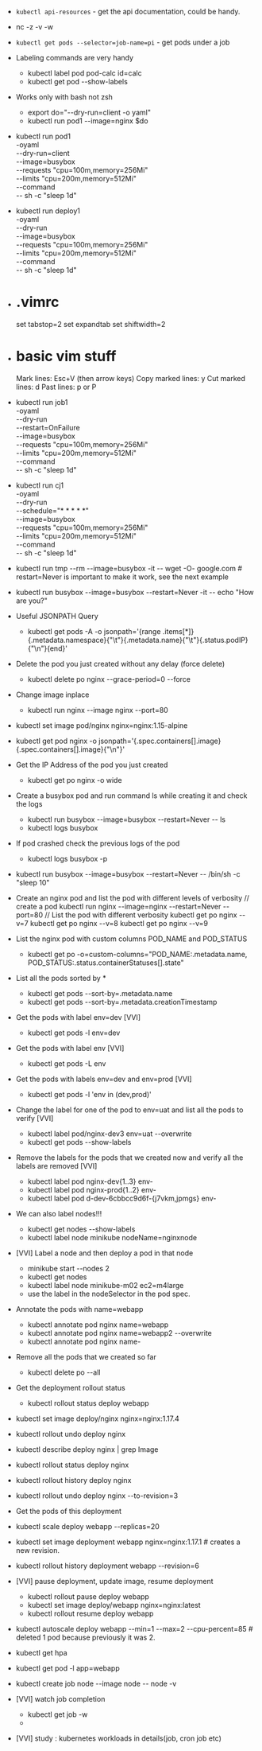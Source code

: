 - `kubectl api-resources` - get the api documentation, could be handy.
- nc -z -v -w <TIMEOUT SECONDS> <SERVICE-NAME> <PORT>
- `kubectl get pods --selector=job-name=pi` -  get pods under a job
- Labeling commands are very handy 
    - kubectl label pod pod-calc id=calc
    - kubectl get pod --show-labels
- Works only with bash not zsh
    - export do="--dry-run=client -o yaml"
    - kubectl run pod1 --image=nginx $do
- kubectl run pod1 \
    -oyaml \
    --dry-run=client \
    --image=busybox \
    --requests "cpu=100m,memory=256Mi" \
    --limits "cpu=200m,memory=512Mi" \
    --command \
    -- sh -c "sleep 1d"
- kubectl run deploy1 \
    -oyaml \
    --dry-run \
    --image=busybox \
    --requests "cpu=100m,memory=256Mi" \
    --limits "cpu=200m,memory=512Mi" \
    --command \
    -- sh -c "sleep 1d"

-   # .vimrc
    set tabstop=2
    set expandtab
    set shiftwidth=2
- # basic vim stuff
    Mark lines: Esc+V (then arrow keys)
    Copy marked lines: y
    Cut marked lines: d
    Past lines: p or P
- kubectl run job1 \
    -oyaml \
    --dry-run \
    --restart=OnFailure \
    --image=busybox \
    --requests "cpu=100m,memory=256Mi" \
    --limits "cpu=200m,memory=512Mi" \
    --command \
    -- sh -c "sleep 1d"
- kubectl run cj1 \
    -oyaml \
    --dry-run \
    --schedule="* * * * *" \
    --image=busybox \
    --requests "cpu=100m,memory=256Mi" \
    --limits "cpu=200m,memory=512Mi" \
    --command \
    -- sh -c "sleep 1d"
- kubectl run tmp --rm --image=busybox -it -- wget -O- google.com # restart=Never is important to make it work, see the next example
- kubectl run busybox --image=busybox  --restart=Never -it -- echo "How are you?"
- Useful JSONPATH Query
    - kubectl get pods -A -o jsonpath='{range .items[*]}{.metadata.namespace}{"\t"}{.metadata.name}{"\t"}{.status.podIP}{"\n"}{end}'

- Delete the pod you just created without any delay (force delete)
    - kubectl delete po nginx --grace-period=0 --force
- Change image inplace
    - kubectl run nginx --image nginx --port=80
- kubectl set image pod/nginx nginx=nginx:1.15-alpine
- kubectl get pod nginx -o jsonpath='{.spec.containers[].image} {.spec.containers[].image}{"\n"}'
- Get the IP Address of the pod you just created
    - kubectl get po nginx -o wide
- Create a busybox pod and run command ls while creating it and check the logs
    - kubectl run busybox --image=busybox --restart=Never -- ls
    - kubectl logs busybox
- If pod crashed check the previous logs of the pod
    - kubectl logs busybox -p
- kubectl run busybox --image=busybox --restart=Never -- /bin/sh -c "sleep 10"
- Create an nginx pod and list the pod with different levels of verbosity
    // create a pod
    kubectl run nginx --image=nginx --restart=Never --port=80
    // List the pod with different verbosity
    kubectl get po nginx --v=7
    kubectl get po nginx --v=8
    kubectl get po nginx --v=9

- List the nginx pod with custom columns POD_NAME and POD_STATUS
    - kubectl get po -o=custom-columns="POD_NAME:.metadata.name, POD_STATUS:.status.containerStatuses[].state"
- List all the pods sorted by *
    - kubectl get pods --sort-by=.metadata.name
    - kubectl get pods --sort-by=.metadata.creationTimestamp
- Get the pods with label env=dev [VVI]
    - kubectl get pods -l env=dev
- Get the pods with label env [VVI]
    - kubectl get pods -L env
- Get the pods with labels env=dev and env=prod [VVI]
    - kubectl get pods -l 'env in (dev,prod)'
- Change the label for one of the pod to env=uat and list all the pods to verify [VVI]
    - kubectl label pod/nginx-dev3 env=uat --overwrite
    - kubectl get pods --show-labels
- Remove the labels for the pods that we created now and verify all the labels are removed [VVI]
   - kubectl label pod nginx-dev{1..3} env-
   - kubectl label pod nginx-prod{1..2} env-
   - kubectl label pod d-dev-6cbbcc9d6f-{j7vkm,jpmgs} env-
- We can also label nodes!!!
    - kubectl get nodes --show-labels
    - kubectl label node minikube nodeName=nginxnode
- [VVI] Label a node and then deploy a pod in that node
    - minikube start --nodes 2
    - kubectl get nodes
    - kubectl label node minikube-m02 ec2=m4large
    - use the label in the nodeSelector in the pod spec.
- Annotate the pods with name=webapp
    - kubectl annotate pod nginx name=webapp
    - kubectl annotate pod nginx name=webapp2 --overwrite
    - kubectl annotate pod nginx name-
- Remove all the pods that we created so far
    - kubectl delete po --all
- Get the deployment rollout status
    - kubectl rollout status deploy webapp
- kubectl set image deploy/nginx nginx=nginx:1.17.4
- kubectl rollout undo deploy nginx
- kubectl describe deploy nginx | grep Image
- kubectl rollout status deploy nginx
- kubectl rollout history deploy nginx
- kubectl rollout undo deploy nginx --to-revision=3
- Get the pods of this deployment
- kubectl scale deploy webapp --replicas=20
- kubectl set image deployment webapp nginx=nginx:1.17.1 # creates a new revision.
- kubectl rollout history deployment webapp --revision=6
- [VVI] pause deployment, update image, resume deployment
    - kubectl rollout pause deploy webapp
    - kubectl set image deploy/webapp nginx=nginx:latest
    - kubectl rollout resume deploy webapp
- kubectl autoscale deploy webapp --min=1 --max=2 --cpu-percent=85  # deleted 1 pod because previously it was 2.
- kubectl get hpa
- kubectl get pod -l app=webapp
- kubectl create job node --image node -- node -v 
- [VVI] watch job completion
    - kubectl get job -w
    - 

- [VVI] study : kubernetes workloads in details(job, cron job etc)